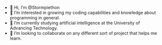 - 👋 Hi, I’m @Stormpiethon
- 👀 I’m interested in growing my coding capabilities and knowledge about programming in general.
- 🌱 I’m currently studying artificial intelligence at the University of Advancing Technology.
- 💞️ I’m looking to collaborate on any different sort of project that helps me learn.

<!---
Stormpiethon/Stormpiethon is a ✨ special ✨ repository because its `README.md` (this file) appears on your GitHub profile.
You can click the Preview link to take a look at your changes.
--->
